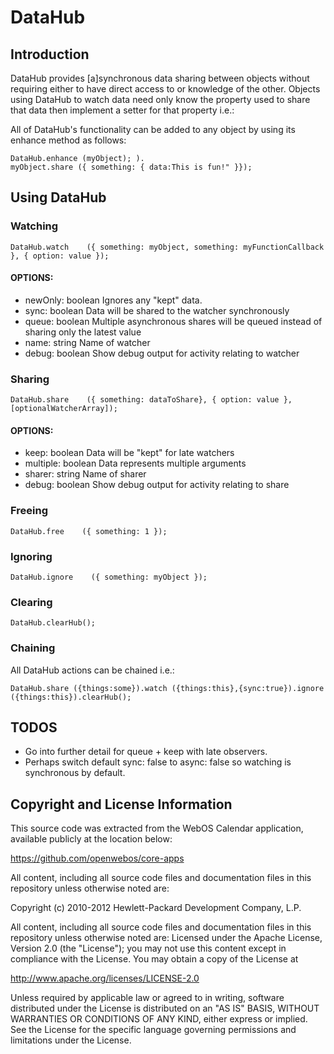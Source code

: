 DataHub
=======

Introduction
------------
DataHub provides [a]synchronous data sharing between objects without
requiring either to have direct access to or knowledge of the other.
Objects using DataHub to watch data need only know the property used
to share that data then implement a setter for that property i.e.:

All of DataHub's functionality can be added to any object by using its
enhance method as follows:

    DataHub.enhance (myObject); ).
    myObject.share ({ something: { data:This is fun!" }});


Using DataHub
-------------
### Watching

    DataHub.watch    ({ something: myObject, something: myFunctionCallback }, { option: value });

#### OPTIONS:
+    newOnly: boolean    Ignores any "kept" data.
+    sync: boolean       Data will be shared to the watcher synchronously
+    queue: boolean      Multiple asynchronous shares will be queued instead of sharing only the latest value
+    name: string        Name of watcher
+    debug: boolean      Show debug output for activity relating to watcher

### Sharing

    DataHub.share    ({ something: dataToShare}, { option: value }, [optionalWatcherArray]);

#### OPTIONS:
+    keep: boolean       Data will be "kept" for late watchers
+    multiple: boolean   Data represents multiple arguments
+    sharer: string      Name of sharer
+    debug: boolean      Show debug output for activity relating to share

### Freeing

    DataHub.free    ({ something: 1 });

### Ignoring

    DataHub.ignore    ({ something: myObject });

### Clearing

    DataHub.clearHub();

### Chaining
All DataHub actions can be chained i.e.:

    DataHub.share ({things:some}).watch ({things:this},{sync:true}).ignore ({things:this}).clearHub();

TODOS
-----
+   Go into further detail for queue + keep with late observers.
+   Perhaps switch default sync: false to async: false so watching is synchronous by default.

Copyright and License Information
---------------------------------
This source code was extracted from the WebOS Calendar application, available publicly at the location below:

https://github.com/openwebos/core-apps


All content, including all source code files and documentation files in this repository unless otherwise noted are:

 Copyright (c) 2010-2012 Hewlett-Packard Development Company, L.P.

All content, including all source code files and documentation files in this repository unless otherwise noted are:
Licensed under the Apache License, Version 2.0 (the "License");
you may not use this content except in compliance with the License.
You may obtain a copy of the License at

http://www.apache.org/licenses/LICENSE-2.0

Unless required by applicable law or agreed to in writing, software
distributed under the License is distributed on an "AS IS" BASIS,
WITHOUT WARRANTIES OR CONDITIONS OF ANY KIND, either express or implied.
See the License for the specific language governing permissions and
limitations under the License.
